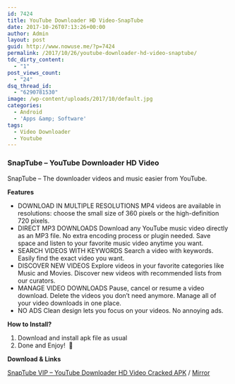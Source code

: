 ```yaml
---
id: 7424
title: YouTube Downloader HD Video-SnapTube
date: 2017-10-26T07:13:26+00:00
author: Admin
layout: post
guid: http://www.nowuse.me/?p=7424
permalink: /2017/10/26/youtube-downloader-hd-video-snaptube/
tdc_dirty_content:
  - "1"
post_views_count:
  - "24"
dsq_thread_id:
  - "6290781530"
image: /wp-content/uploads/2017/10/default.jpg
categories:
  - Android
  - 'Apps &amp; Software'
tags:
  - Video Downloader
  - Youtube
---
```

<h3><strong>SnapTube – YouTube Downloader HD Video  </strong></h3>
<span class="posthilit">SnapTube</span> – The downloader videos and music easier from YouTube.

<strong>Features</strong>
<ul>
 	<li>DOWNLOAD IN MULTIPLE RESOLUTIONS
MP4 videos are available in resolutions: choose the small size of 360 pixels or the high-definition 720 pixels.</li>
 	<li>DIRECT MP3 DOWNLOADS
Download any YouTube music video directly as an MP3 file. No extra encoding process or plugin needed. Save space and listen to your favorite music video anytime you want.</li>
 	<li>SEARCH VIDEOS WITH KEYWORDS
Search a video with keywords. Easily find the exact video you want.</li>
 	<li>DISCOVER NEW VIDEOS
Explore videos in your favorite categories like Music and Movies. Discover new videos with recommended lists from our curators.</li>
 	<li>MANAGE VIDEO DOWNLOADS
Pause, cancel or resume a video download. Delete the videos you don’t need anymore. Manage all of your video downloads in one place.</li>
 	<li>NO ADS
Clean design lets you focus on your videos. No annoying ads.</li>
</ul>
<strong>How to Install?</strong>
<ol>
 	<li>Download and install apk file as usual</li>
 	<li>Done and Enjoy!  🙂</li>
</ol>
<strong>Download &amp; Links</strong>

<a href="https://uplod.cc/u91uok501r13" target="_blank" rel="noopener noreferrer">SnapTube VIP – YouTube Downloader HD Video Cracked APK</a> / <a href="https://dailyuploads.net/16qltdd65kin">Mirror</a>